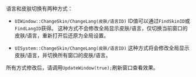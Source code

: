 语言和皮肤切换有两种方式：

- `UIWindow::ChangeSkin/ChangeLang(皮肤/语言ID)`
ID值可以通过`FindSkinID`或`FindLangID`获得。
这种方式不会修改全局显示皮肤/语言，仅切换当前窗口的皮肤/语言，重新打开后还原为全局设置。

- `UISystem::ChangeSkin/ChangeLang(皮肤/语言ID)`
这种方式将会修改全局显示皮肤/语言，并切换所有窗口的皮肤/语言。

所有方式修改后，请调用`UpdateWindow(true);`刷新窗口查看效果。